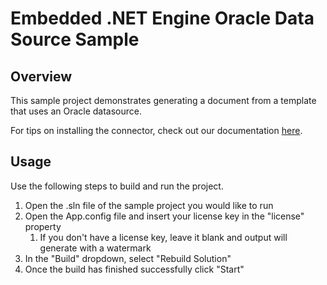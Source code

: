 # Embedded .NET Engine Oracle Data Source Sample

## Overview
This sample project demonstrates generating a document from a template that uses an Oracle datasource.

For tips on installing the connector, check out our documentation [here](https://fluent.apryse.com/documentation/engine-guide/NET%20Engine/netEngineDatasoureConnectors#oracle-database).

## Usage
Use the following steps to build and run the project.

1. Open the .sln file of the sample project you would like to run
2. Open the App.config file and insert your license key in the "license" property
    1. If you don't have a license key, leave it blank and output will generate with a watermark
3. In the "Build" dropdown, select "Rebuild Solution"
4. Once the build has finished successfully click "Start"